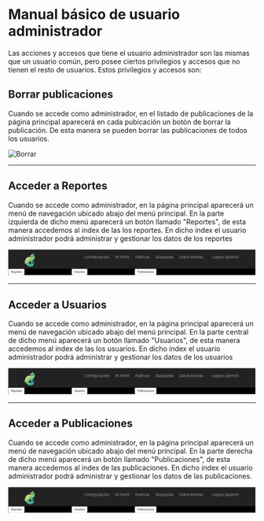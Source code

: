 Manual básico de usuario administrador
========================================

Las acciones y accesos que tiene el usuario administrador son las mismas que un
usuario común, pero posee ciertos privilegios y accesos que no tienen el resto de usuarios. Estos privilegios y accesos son:

Borrar publicaciones
-----------------------
Cuando se accede como administrador, en el listado de publicaciones de la página principal aparecerá en cada pubicación un botón de borrar la publicación. De esta manera se pueden borrar las publicaciones de todos los usuarios.

![Borrar](imgages/app/public-anuncio.png)

---------------------------------------------
Acceder a Reportes
--------------------------
Cuando se accede como administrador, en la página principal aparecerá un menú de navegación ubicado abajo del menú principal. En la parte izquierda de dicho menú aparecerá un botón llamado "Reportes", de esta manera accedemos al index de las los reportes. En dicho index el usuario administrador podrá administrar y gestionar los datos de los reportes

![Borrar](images/app/admin-nav.png)

---------------------------------------------
Acceder a Usuarios
--------------------------
Cuando se accede como administrador, en la página principal aparecerá un menú de navegación ubicado abajo del menú principal. En la parte central de dicho menú aparecerá un botón llamado "Usuarios", de esta manera accedemos al index de las los usuarios. En dicho index el usuario administrador podrá administrar y gestionar los datos de los usuarios

![Borrar](images/app/admin-nav.png)

---------------------------------------------
Acceder a Publicaciones
--------------------------

Cuando se accede como administrador, en la página principal aparecerá un menú de navegación ubicado abajo del menú principal. En la parte derecha de dicho menú aparecerá un botón llamado "Publicaciones", de esta manera accedemos al index de las publicaciones. En dicho index el usuario administrador podrá administrar y gestionar los datos de las publicaciones.

![Borrar](images/app/admin-nav.png)
